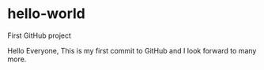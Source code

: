 # hello-world
First GitHub project

Hello Everyone,
This is my first commit to GitHub and I look forward to many more.
